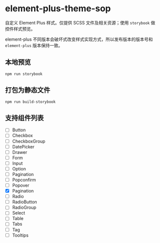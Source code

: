 # element-plus-theme-sop

自定义 Element Plus 样式。仅提供 SCSS 文件及相关资源；使用 `storybook` 做控件样式预览。

element-plus 不同版本会破坏式改变样式实现方式，所以发布版本的版本号和 `element-plus` 版本保持一致。

## 本地预览

```
npm run storybook
```

## 打包为静态文件

```
npm run build-storybook
```

## 支持组件列表

- [ ] Button
- [ ] Checkbox
- [ ] CheckboxGroup
- [ ] DatePicker
- [ ] Drawer
- [ ] Form
- [ ] Input
- [ ] Option
- [ ] Pagination
- [ ] Popconfirm
- [ ] Popover
- [x] Pagination
- [ ] Radio
- [ ] RadioButton
- [ ] RadioGroup
- [ ] Select
- [ ] Table
- [ ] Tabs
- [ ] Tag
- [ ] Tooltips